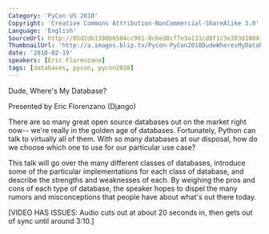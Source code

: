 ```yaml
---
Category: 'PyCon US 2010'
Copyright: 'Creative Commons Attribution-NonCommercial-ShareAlike 3.0'
Language: 'English'
SourceUrl: http://05d2db1380b6504cc981-8cbed8cf7e3a131cd8f1c3e383d10041.r93.cf2.rackcdn.com/pycon-us-2010/300_dude-where-s-my-database-133.m4v
ThumbnailUrl: 'http://a.images.blip.tv/Pycon-PyCon2010DudeWheresMyDatabase133159.png'
date: '2010-02-19'
speakers: [Eric Florenzano]
tags: [databases, pycon, pycon2010]
---
```

Dude, Where's My Database?

  
Presented by Eric Florenzano (Django)

  
There are so many great open source databases out on the market right now--
we're really in the golden age of databases. Fortunately, Python can talk to
virtually all of them. With so many databases at our disposal, how do we
choose which one to use for our particular use case?

  
This talk will go over the many different classes of databases, introduce some
of the particular implementations for each class of database, and describe the
strengths and weaknesses of each. By weighing the pros and cons of each type
of database, the speaker hopes to dispel the many rumors and misconceptions
that people have about what's out there today.

  
[VIDEO HAS ISSUES: Audio cuts out at about 20 seconds in, then gets out of
sync until around 3:10.]

